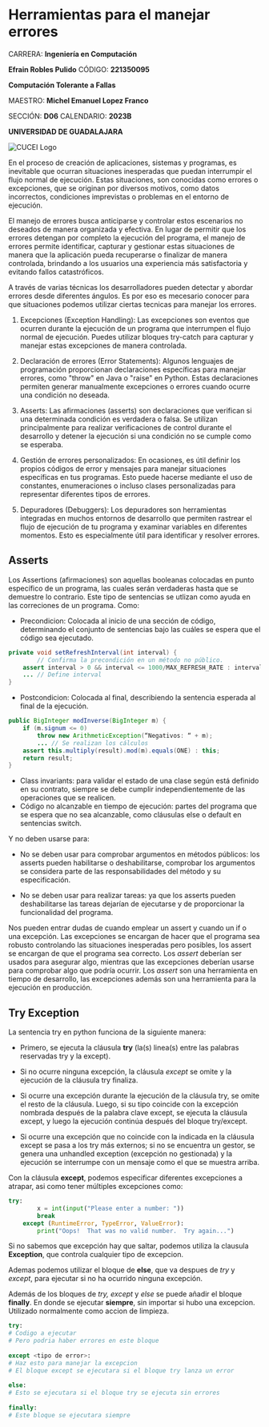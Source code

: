 # Herramientas para el manejar errores

CARRERA: **Ingeniería en Computación**

**Efrain Robles Pulido** CÓDIGO: **221350095**

**Computación Tolerante a Fallas**

MAESTRO: **Michel Emanuel Lopez Franco**

SECCIÓN: **D06**    CALENDARIO: **2023B**

**UNIVERSIDAD DE GUADALAJARA**

![CUCEI Logo](https://static.wixstatic.com/media/689543_e867e5de31ce49e7a2c28f84eb1bacf8~mv2.png/v1/fill/w_560,h_150,al_c,q_85,usm_0.66_1.00_0.01,enc_auto/logoudggris.png)

En el proceso de creación de aplicaciones, sistemas y programas, es inevitable que ocurran situaciones inesperadas que puedan interrumpir el flujo normal de ejecución. Estas situaciones, son conocidas como errores o excepciones, que se originan por diversos motivos, como datos incorrectos, condiciones imprevistas o problemas en el entorno de ejecución.

El manejo de errores busca anticiparse y controlar estos escenarios no deseados de manera organizada y efectiva. En lugar de permitir que los errores detengan por completo la ejecución del programa, el manejo de errores permite identificar, capturar y gestionar estas situaciones de manera que la aplicación pueda recuperarse o finalizar de manera controlada, brindando a los usuarios una experiencia más satisfactoria y evitando fallos catastróficos.

A través de varias técnicas los desarrolladores pueden detectar y abordar errores desde diferentes ángulos. Es por eso es mecesario conocer para que situaciones podemos utilizar ciertas tecnicas para manejar los errores.

1. Excepciones (Exception Handling):
Las excepciones son eventos que ocurren durante la ejecución de un programa que interrumpen el flujo normal de ejecución. Puedes utilizar bloques try-catch para capturar y manejar estas excepciones de manera controlada.

1. Declaración de errores (Error Statements):
Algunos lenguajes de programación proporcionan declaraciones específicas para manejar errores, como "throw" en Java o "raise" en Python. Estas declaraciones permiten generar manualmente excepciones o errores cuando ocurre una condición no deseada.

1. Asserts:
Las afirmaciones (asserts) son declaraciones que verifican si una determinada condición es verdadera o falsa. Se utilizan principalmente para realizar verificaciones de control durante el desarrollo y detener la ejecución si una condición no se cumple como se esperaba.

1. Gestión de errores personalizados:
En ocasiones, es útil definir los propios códigos de error y mensajes para manejar situaciones específicas en tus programas. Esto puede hacerse mediante el uso de constantes, enumeraciones o incluso clases personalizadas para representar diferentes tipos de errores.

1. Depuradores (Debuggers):
Los depuradores son herramientas integradas en muchos entornos de desarrollo que permiten rastrear el flujo de ejecución de tu programa y examinar variables en diferentes momentos. Esto es especialmente útil para identificar y resolver errores.

## Asserts

Los Assertions (afirmaciones) son aquellas booleanas colocadas en punto específico de un programa, las cuales serán verdaderas hasta que se demuestre lo contrario.
Este tipo de sentencias se utlizan como ayuda en las correciones de un programa. Como:

- Precondicion: Colocada al inicio de una sección de código, determinando el conjunto de sentencias bajo las cuáles se espera que el código sea ejecutado.

```java
private void setRefreshInterval(int interval) {
        // Confirma la precondición en un método no público.
    assert interval > 0 && interval <= 1000/MAX_REFRESH_RATE : interval;
    ... // Define interval
}
```

- Postcondicion: Colocada al final, describiendo la sentencia esperada al final de la ejecución.

```java
public BigInteger modInverse(BigInteger m) {
    if (m.signum <= 0)
        throw new ArithmeticException(“Negativos: “ + m);
        ... // Se realizan los cálculos
    assert this.multiply(result).mod(m).equals(ONE) : this;
    return result;
}
```

- Class invariants: para validar el estado de una clase según está definido en su contrato, siempre se debe cumplir independientemente de las operaciones que se realicen.
- Código no alcanzable en tiempo de ejecución: partes del programa que se espera que no sea alcanzable, como cláusulas else o default en sentencias switch.

Y no deben usarse para:

- No se deben usar para comprobar argumentos en métodos públicos: los asserts pueden habilitarse o deshabilitarse, comprobar los argumentos se considera parte de las responsabilidades del método y su especificación.

- No se deben usar para realizar tareas: ya que los asserts pueden deshabilitarse las tareas dejarían de ejecutarse y de proporcionar la funcionalidad del programa.

Nos pueden entrar dudas de cuando emplear un assert y cuando un if o una excepción. Las excepciones se encargan de hacer que el programa sea robusto controlando las situaciones inesperadas pero posibles, los assert se encargan de que el programa sea correcto. Los *assert* deberían ser usados para asegurar algo, mientras que las excepciones deberían usarse para comprobar algo que podría ocurrir. Los *assert* son una herramienta en tiempo de desarrollo, las excepciones además son una herramienta para la ejecución en producción.

## Try Exception

La sentencia try en python funciona de la siguiente manera:

- Primero, se ejecuta la cláusula **try** (la(s) linea(s) entre las palabras reservadas try y la except).

- Si no ocurre ninguna excepción, la cláusula *except* se omite y la ejecución de la cláusula try finaliza.

- Si ocurre una excepción durante la ejecución de la cláusula try, se omite el resto de la cláusula. Luego, si su tipo coincide con la excepción nombrada después de la palabra clave except, se ejecuta la cláusula except, y luego la ejecución continúa después del bloque try/except.

- Si ocurre una excepción que no coincide con la indicada en la cláusula except se pasa a los try más externos; si no se encuentra un gestor, se genera una unhandled exception (excepción no gestionada) y la ejecución se interrumpe con un mensaje como el que se muestra arriba.

Con la cláusula **except**, podemos especificar diferentes excepciones a atrapar, asi como tener múltiples excepciones como:

```python
try:
        x = int(input("Please enter a number: "))
        break
    except (RuntimeError, TypeError, ValueError):
        print("Oops!  That was no valid number.  Try again...")
```

Si no sabemos que excepción hay que saltar, podemos utiliza la clausula **Exception**, que controla cualquier tipo de excepcion.

Ademas podemos utilizar el bloque de **else**, que va despues de *try* y *except*, para ejecutar si no ha ocurrido ninguna excepción.

Además de los bloques de *try, except* y *else* se puede añadir el bloque **finally**. En donde se ejecutar **siempre**, sin importar si hubo una excepcion. Utilizado normalmente como accion de limpieza.

```python
try:
# Codigo a ejecutar
# Pero podria haber errores en este bloque
    
except <tipo de error>:
# Haz esto para manejar la excepcion
# El bloque except se ejecutara si el bloque try lanza un error
    
else:
# Esto se ejecutara si el bloque try se ejecuta sin errores
   
finally:
# Este bloque se ejecutara siempre
```
